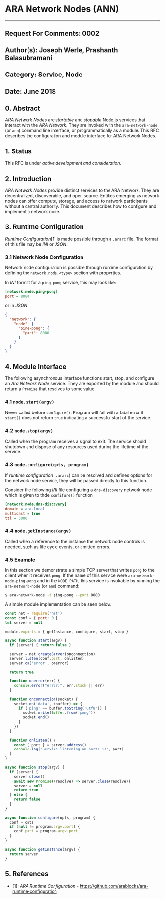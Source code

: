 ARA Network Nodes (ANN)
======================

---
Request For Comments: 0002
---
Author(s): Joseph Werle, Prashanth Balasubramani
---
Category: Service, Node
---
Date: June 2018
---

## 0. Abstract

_*ARA Network Nodes*_ are _startable_ and _stopable_  Node.js services that
interact with the _ARA Network_. They are invoked with the
`ara-network-node` (or `ann`) command line interface, or programmatically
as a module. This RFC describes the configuration and module interface
for ARA Network Nodes.

## 1. Status

This RFC is under _active development and consideration_.

## 2. Introduction

_*ARA Network Nodes*_ provide distinct services to the ARA Network. They
are decentralized, discoverable, and open source. Entities emerging as
network nodes can offer compute, storage, and access to network
participants without a central authority. This document describes how to
configure and implement a network node.

## 3. Runtime Configuration

_Runtime Configuration_[1] is made possible through a `.ararc` file. The
format of this file may be _INI_ or _JSON_.

### 3.1 Network Node Configuration

Network node configuration is possible through runtime configuration by
defining the `network.node.<type>` section with properties.

In _INI_ format for a `ping-pong` service, this may look like:

```ini
[network.node.ping-pong]
port = 8080
```

or in _JSON_

```json
{
  "network": {
    "node": {
      "ping-pong": {
        "port": 8080
      }
    }
  }
}
```

## 4. Module Interface

The following asynchronous interface functions start, stop, and
configure an _Ara Network Node_ service. They are exported by the module
and should return a `Promise` that resolves to some value.

### 4.1 `node.start(argv)`

Never called before `configure()`. Program will fail with a fatal error if
`start()` does not return `true` indicating a successful start of the
service.

### 4.2 `node.stop(argv)`

Called when the program receives a signal to exit. The service should
shutdown and dispose of any resources used during the lifetime of the
service.

### 4.3 `node.configure(opts, program)`

If _runtime configuration_ (`.ararc`) can be resolved and defines
options for the network node service, they will be passed directly to
this function.

Consider the following _INI_ file configuring a `dns-discovery` network
node which is given to thde `confifure()` function

```ini
[network.node.dns-discovery]
domain = ara.local
multicast = true
ttl = 3000
```

### 4.4 `node.getInstance(argv)`

Called when a reference to the instance the network node controls is
needed, such as life cycle events, or emitted errors.

### 4.5 Example

In this section we demonstrate a simple TCP server that writes `pong`
to the client when it receives `pong`. If the name of this service were
`ara-network-node-ping-pong` and in the `NODE_PATH`, this service is
invokable by running the `ara-network-node` (or `ann`) command:

```sh
$ ara-network-node -t ping-pong --port 8080
```

A simple module implementation can be seen below.

```js
const net = require('net')
const conf = { port: 0 }
let server = null

module.exports = { getInstance, configure, start, stop }

async function start(argv) {
  if (server) { return false }

  server = net.createServer(onconnection)
  server.listen(conf.port, onlisten)
  server.on('error', onerror)

  return true

  function onerror(err) {
    console.error("error:", err.stack || err)
  }

  function onconnection(socket) {
    socket.on('data', (buffer) => {
      if ('ping' == buffer.toString('utf8')) {
        socket.write(Buffer.from('pong'))
        socket.end()
      }
    })
  }

  function onlisten() {
    const { port } = server.address()
    console.log("Service listening on port: %s", port)
  }
}

async function stop(argv) {
  if (server) {
    server.close()
    await new Promise((resolve) => server.close(resolve))
    server = null
    return true
  } else {
    return false
  }
}

async function configure(opts, program) {
  conf = opts
  if (null != program.argv.port) {
    conf.port = program.argv.port
  }
}

async function getInstance(argv) {
  return server
}
```

## 5. References

* [1]: *ARA Runtime Configuration* - https://github.com/arablocks/ara-runtime-configuration
